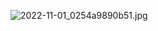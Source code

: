 

![2022-11-01_0254a9890b51.jpg](https://cdn.jsdelivr.net/gh/EricYuan1201/img/2022-11-01_0254a9890b51.jpg)

